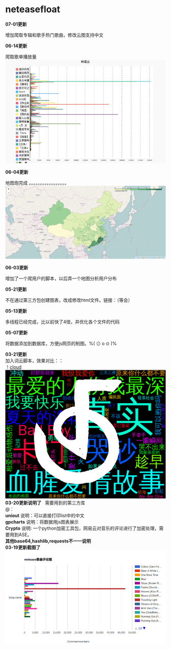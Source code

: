 # neteasefloat
**07-01更新**

增加爬取专辑和歌手热门歌曲，修改云图支持中文

**06-14更新**

爬取歌单播放量
![colum](data_file/music_hot_cato.png)

**06-04更新**

地图炮完成 。。。。。。。。。。。。。。。。。
![green_you](data_file/green_you.png)



**06-03更新**

增加了一个爬用户的脚本，以后弄一个地图分析用户分布


**05-21更新**

不在通过第三方包创建图表，改成修改html文件。链接：（等会）  

**05-13更新**

多线程已经完成，比以前快了4倍，并优化各个文件的代码

**05-07更新**

将数据添加到数据库，方便js网页的制图。%( ⊙ o ⊙ )%


**03-21更新**  
加入词云脚本，效果对比：：    
！[cloud](data_file/some.jpg) ![cloud2](data_file/songnamecloud.png)
**03-20更新说明了**  
需要用到的第三方库  
@：  
**uniout** 说明：可以直接打印list中的中文  
**gpcharts** 说明：将数据用js图表展示  
**Crypto** 说明: 一个python加密工具包，网易云对音乐的评论进行了加密处理，需要用到ASE。  
**其他base64,hashlib,requests不一一说明**  
**03-19更新截图了**
![float](data_file/float.png "test")
